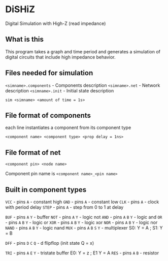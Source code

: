 # DiSHiZ

Digital Simulation with High-Z (read impedance)

## What is this

This program takes a graph and time period and generates a simulation of digital circuits that include high impedance behavior.

## Files needed for simulation

`<simname>.components` - Components description
`<simname>.net` - Network description
`<simname>.init` - Initial state description

`sim <simname> <amount of time = 1s>`

## File format of components

each line instantiates a component from its component type

```
<component name> <component type> <prop delay = 1ns>
```

## File format of net

```
<component pin> <node name>
```

Component pin name is `<component name>_<pin name>`

## Built in component types


`VCC` - pins `A` - constant high
`GND` - pins `A` - constant low
`CLK` - pins `A` - clock with period delay
`STEP` - pins `A` - step from 0 to 1 at delay

`BUF` - pins `A` `Y` - buffer
`NOT` - pins `A` `Y` - logic not
`AND` - pins `A` `B` `Y` - logic and
`OR` - pins `A` `B` `Y` - logic or
`XOR` - pins `A` `B` `Y` - logic xor
`NOR` - pins `A` `B` `Y` - logic nor
`NAND` - pins `A` `B` `Y` - logic nand
`MUX` - pins `A` `B` `S` `Y` - multiplexer S0: Y = A ; S1: Y = B

`DFF` - pins `D` `C` `Q` - d flipflop (init state Q = x)

`TRI` - pins `A` `E` `Y` - tristate buffer E0: Y = z ; E1 Y = A
`RES` - pins `A` `B` - resistor
